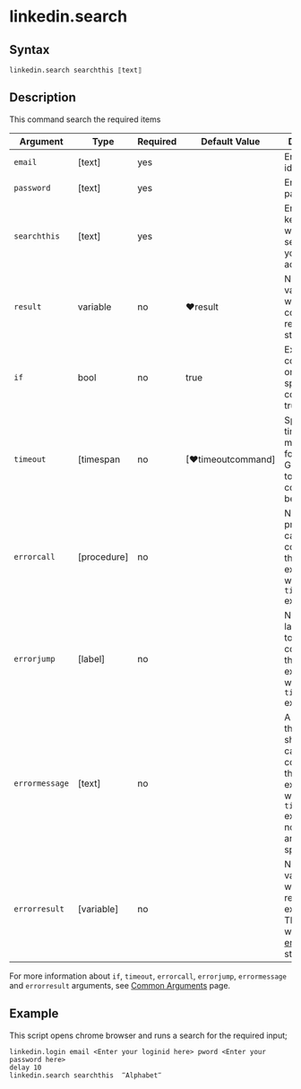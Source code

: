 # linkedin.search

## Syntax

```G1ANT
linkedin.search searchthis ⟦text⟧
```

## Description


This command search the required items

| Argument        | Type | Required | Default Value | Description |
| --------        | ---- | -------- | ------------- | ----------- |
| `email`       | [text] |yes  |                  |Enter email-id |
| `password`      | [text] |yes   |                 |Enter password |
| `searchthis`    | [text] |yes   |                 |Enter keyword you want to search on your linkedin account |
|`result`	      |variable|	no  |♥result        |	Name of a variable where the command's result will be stored|
|`if`             |bool|	no	    |true	        |Executes the command only if a specified condition is true|
| `timeout`       | [timespan  | no                 | [♥timeoutcommand]| Specifies time in milliseconds for G1ANT.Robot to wait for the command to be executed |
| `errorcall`     | [procedure]| no       |         | Name of a procedure to call when the command throws an exception or when a given `timeout` expires |
| `errorjump`     | [label]    | no       |         | Name of the label to jump to when the command throws an exception or when a given `timeout` expires |
| `errormessage`  | [text]     | no       |         | A message that will be shown in case the command throws an exception or when a given `timeout` expires, and no `errorjump` argument is specified |
| `errorresult`   | [variable] | no       |         | Name of a variable that will store the returned exception. The variable will be of [error](https://manual.g1ant.com/link/G1ANT.Language/G1ANT.Language/Structures/ErrorStructure.md) structure  |

For more information about `if`, `timeout`, `errorcall`, `errorjump`, `errormessage` and `errorresult` arguments, see [Common Arguments](https://manual.g1ant.com/link/G1ANT.Manual/appendices/common-arguments.md) page.

## Example

This script opens chrome browser and runs a search for the required input;

```G1ANT
linkedin.login email <Enter your loginid here> pword <Enter your password here>
delay 10
linkedin.search searchthis  ‴Alphabet‴
```
